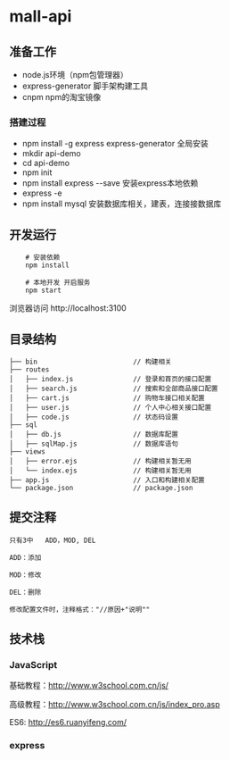 # mall-api
## 准备工作
- node.js环境（npm包管理器）
- express-generator 脚手架构建工具
- cnpm  npm的淘宝镜像

### 搭建过程
- npm install -g express express-generator      全局安装
- mkdir api-demo
- cd api-demo
- npm init
- npm install express --save        安装express本地依赖
- express -e   
- npm install mysql 安装数据库相关，建表，连接接数据库 


## 开发运行
```
    # 安装依赖
    npm install

    # 本地开发 开启服务
    npm start
```
浏览器访问 http://localhost:3100

## 目录结构
```
├── bin                        // 构建相关  
├── routes 					   
│   ├── index.js               // 登录和首页的接口配置
│ 	├── search.js              // 搜索和全部商品接口配置
│   ├── cart.js                // 购物车接口相关配置
│   ├── user.js                // 个人中心相关接口配置   
│	├── code.js                // 状态码设置              
├── sql                     
│   ├── db.js            	   // 数据库配置
│   ├── sqlMap.js              // 数据库语句
├── views                        
│   ├── error.ejs              // 构建相关暂无用
│   └── index.ejs              // 构建相关暂无用
├── app.js                     // 入口和构建相关配置
└── package.json               // package.json
```

## 提交注释

    只有3中   ADD，MOD, DEL

    ADD：添加

    MOD：修改

    DEL：删除

    修改配置文件时，注释格式："//原因+"说明""

## 技术栈

### JavaScript

基础教程：http://www.w3school.com.cn/js/

高级教程：http://www.w3school.com.cn/js/index_pro.asp

ES6: http://es6.ruanyifeng.com/


### express
